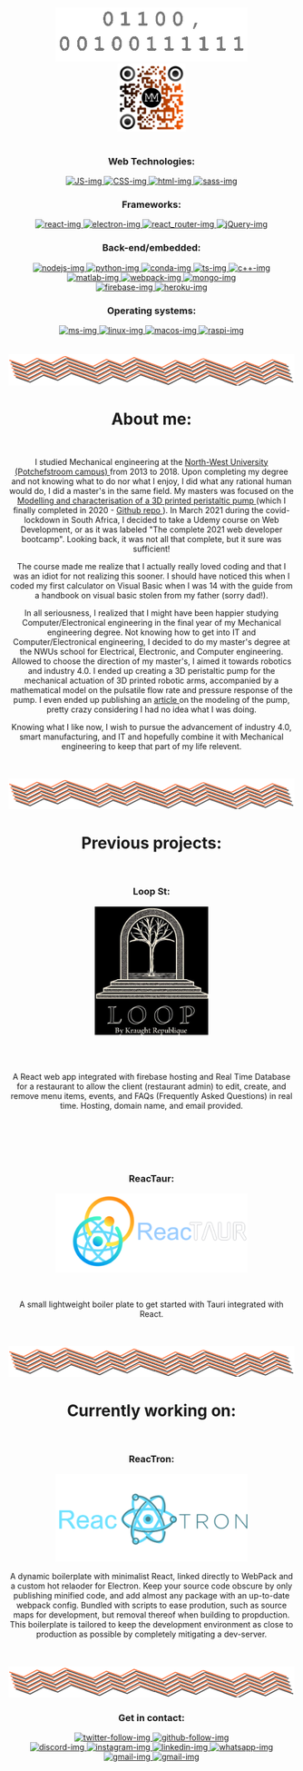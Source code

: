 <!-- Introduction -->
<div align="CENTER" > 
  <a href="https://mpmcintyre.online" target="_blank" rel="noreferrer" align="CENTER" > 
    <img src="https://github.com/MPMcIntyre/personal-readme/blob/master/40-unscreen.gif?raw=true=" alt="Introductory-gif" width="340"/> 
  </a>
  
</div>

<div align="CENTER" > 
  <a href="https://mpmcintyre.online" target="_blank" rel="noreferrer" > 
    <img src="https://github.com/MPMcIntyre/personal-readme/blob/master/qr-code.png?raw=true" alt="QR-code" width="120" /> 
  </a>
</div>
   

#
<!-- Technologies -->
<div align="CENTER" > 
  
  <h3> Web Technologies:</h3>

  <!--  Javascript  -->
  <a href="https://www.javascript.com" target="_blank" rel="noreferrer"> 
    <img src="https://img.shields.io/badge/JavaScript-F7DF1E?style=for-the-badge&logo=javascript&logoColor=black" alt="JS-img"/>
  </a>
  
  <!--  CSS  -->
  <a href="https://developer.mozilla.org/en-US/docs/Learn/Getting_started_with_the_web/CSS_basics" target="_blank" rel="noreferrer"> 
    <img src="https://img.shields.io/badge/CSS3-1572B6?style=for-the-badge&logo=css3&logoColor=white" alt="CSS-img"/>
  </a>
  
  <!--  HTML  -->
  <a href="https://developer.mozilla.org/en-US/docs/Glossary/HTML5" target="_blank" rel="noreferrer"> 
    <img src="https://img.shields.io/badge/HTML5-E34F26?style=for-the-badge&logo=html5&logoColor=white" alt="html-img"/>
  </a>
  
  <!--  Sass  -->
  <a href="https://sass-lang.com" target="_blank" rel="noreferrer"> 
    <img src="https://img.shields.io/badge/Sass-CC6699?style=for-the-badge&logo=sass&logoColor=white" alt="sass-img"/>
  </a>
  
</div>
<!-- Frameworks -->
<div align="CENTER" > 
  
  <h3> Frameworks:</h3>
  
   <!--  React  -->
  <a href="https://reactjs.org" target="_blank" rel="noreferrer"> 
    <img src="https://img.shields.io/badge/React-20232A?style=for-the-badge&logo=react&logoColor=61DAFB" alt="react-img"/>
  </a>
  
  <!--  Electron  -->
  <a href="https://www.electronjs.org" target="_blank" rel="noreferrer"> 
    <img src="https://img.shields.io/badge/Electron-2B2E3A?style=for-the-badge&logo=electron&logoColor=9FEAF9" alt="electron-img"/>
  </a>

  
  <!--  React-router  -->
  <a href="https://reactrouter.com" target="_blank" rel="noreferrer"> 
    <img src="https://img.shields.io/badge/React_Router-CA4245?style=for-the-badge&logo=react-router&logoColor=white" alt="react_router-img"/>
  </a>
  
  <!--  jQuery  -->
  <a href="https://jquery.com" target="_blank" rel="noreferrer"> 
    <img src="https://img.shields.io/badge/jQuery-0769AD?style=for-the-badge&logo=jquery&logoColor=white" alt="jQuery-img"/>
  </a>
  
  
</div>
<!-- back-end -->
<div align="CENTER" > 
  
  <h3> Back-end/embedded:</h3>
  
  <!--  Node  -->
  <a href="https://nodejs.org/en/" target="_blank" rel="noreferrer"> 
    <img src="https://img.shields.io/badge/Node.js-339933?style=for-the-badge&logo=nodedotjs&logoColor=white" alt="nodejs-img"/>
  </a>
  
  <!--  Python  -->
  <a href="https://www.python.org" target="_blank" rel="noreferrer"> 
    <img src="https://img.shields.io/badge/Python-3776AB?style=for-the-badge&logo=python&logoColor=white" alt="python-img"/>
  </a>
  
  <!--  Conda  -->
  <a href="https://www.anaconda.com" target="_blank" rel="noreferrer"> 
    <img src="https://img.shields.io/badge/conda-342B029.svg?&style=for-the-badge&logo=anaconda&logoColor=white" alt="conda-img"/>
  </a> 
  
  <!--  Typescript  -->
  <a href="https://www.typescriptlang.org" target="_blank" rel="noreferrer"> 
    <img src="https://img.shields.io/badge/TypeScript-007ACC?style=for-the-badge&logo=typescript&logoColor=white" alt="ts-img"/>
  </a>
  
  <!--  C++  -->
  <a href="https://isocpp.org/std/status" target="_blank" rel="noreferrer"> 
    <img src="https://img.shields.io/badge/C%2B%2B-00599C?style=for-the-badge&logo=c%2B%2B&logoColor=white" alt="c++-img"/>
  </a>
  
  <!--  Matlab  -->
  <a href="https://www.mathworks.com/products/matlab.html" target="_blank" rel="noreferrer"> 
    <img src="https://img.shields.io/badge/Matlab-0076A8?style=for-the-badge&logo=matlab&logoColor=white" alt="matlab-img"/>
  </a>
  
  <!--  Webpack  -->
  <a href="https://webpack.js.org" target="_blank" rel="noreferrer"> 
    <img src="https://img.shields.io/badge/Webpack-84C7E8?style=for-the-badge&logo=webpack&logoColor=black" alt="webpack-img"/>
  </a>
  
  
  <!--  Mongo  -->
  <a href="https://www.mongodb.com" target="_blank" rel="noreferrer"> 
    <img src="https://img.shields.io/badge/MongoDB-4EA94B?style=for-the-badge&logo=mongodb&logoColor=white" alt="mongo-img"/>
  </a>
 
  <br />
  <!--  firebase  -->
  <a href="https://firebase.google.com" target="_blank" rel="noreferrer"> 
    <img src="https://img.shields.io/badge/firebase-ffca28?style=for-the-badge&logo=firebase&logoColor=black" alt="firebase-img"/>
  </a>
  
  <!--  heroku  -->
  <a href="https://www.heroku.com" target="_blank" rel="noreferrer"> 
    <img src="https://img.shields.io/badge/Heroku-430098?style=for-the-badge&logo=heroku&logoColor=white" alt="heroku-img"/>
  </a>
  
</div>
<!-- OSes -->
<div align="CENTER" > 
  
  <h3> Operating systems:</h3>
 
  
   <!--  Windows  -->
  <a href="https://www.microsoft.com/en-za/windows" target="_blank" rel="noreferrer"> 
    <img src="https://img.shields.io/badge/Windows-0078D6?style=for-the-badge&logo=windows&logoColor=white" alt="ms-img"/>
  </a>
  
  <!--  Linux  -->
  <a href="https://www.linux.org" target="_blank" rel="noreferrer"> 
    <img src="https://img.shields.io/badge/Linux-FCC624?style=for-the-badge&logo=linux&logoColor=black" alt="linux-img"/>
  </a>
  
  <!--  MacOs  -->
  <a href="https://www.apple.com/macos/big-sur/" target="_blank" rel="noreferrer"> 
    <img src="https://img.shields.io/badge/mac%20os-000000?style=for-the-badge&logo=apple&logoColor=white" alt="macos-img"/>
  </a>
  

   <!--  Raspberry pi  -->
  <a href="https://www.raspberrypi.org" target="_blank" rel="noreferrer"> 
    <img src="https://img.shields.io/badge/RASPBERRY%20PI-C51A4A.svg?&style=for-the-badge&logo=raspberry%20pi&logoColor=white" alt="raspi-img"/>
  </a>
  
  
</div>

<br />
<br />
<img src="https://github.com/MPMcIntyre/personal-readme/blob/master/banner-mpm-gh-cutout.png?raw=true" alt="raspi-img"/>


<div align="CENTER"> 
  
  <h1>About me:</h1>
  <br />
  <p>
  I studied Mechanical engineering at the 
  <a href="http://www.nwu.ac.za" target="_blank" rel="noreferrer"> 
    North-West University (Potchefstroom campus)
  </a>
  from 2013 to 2018. Upon completing my degree and not knowing what to do nor what I enjoy, I did what any rational human would do, I did a master's in the same field. My masters was focused on the 
    <a href="https://dspace.nwu.ac.za/handle/10394/36532" target="_blank" rel="noreferrer">
      Modelling and characterisation of a 3D printed peristaltic pump
    </a>
(which I finally completed in 2020 - 
    <a href="https://github.com/MPMcIntyre/Roller-pump-model-and-simulation" target="_blank" rel="noreferrer">
      Github repo
    </a>
 ). In March 2021 during the covid-lockdown in South Africa, I decided to take a Udemy course on Web Development, or as it was labeled "The complete 2021 web developer bootcamp". Looking back, it was not all that complete, but it sure was sufficient! 
  </p>
  
  <p>The course made me realize that I actually really loved coding and that I was an idiot for not realizing this sooner. I should have noticed this when I coded my first calculator on Visual Basic when I was 14 with the guide from a handbook on visual basic stolen from my father (sorry dad!).</p>
  
  <p>In all seriousness, I realized that I might have been happier studying Computer/Electronical engineering in the final year of my Mechanical engineering degree. Not knowing how to get into IT and Computer/Electronical engineering, I decided to do my master's degree at the NWUs school for Electrical, Electronic, and Computer engineering. Allowed to choose the direction of my master's, I aimed it towards robotics and industry 4.0. I ended up creating a 3D peristaltic pump for the mechanical actuation of 3D printed robotic arms, accompanied by a mathematical model on the pulsatile flow rate and pressure response of the pump. I even ended up publishing an 
    <a href="https://www.sciencedirect.com/science/article/abs/pii/S0924424721001710" target="_blank" rel="noreferrer">
      article 
    </a>
    on the modeling of the pump, pretty crazy considering I had no idea what I was doing.</p>
  
  <p>Knowing what I like now, I wish to pursue the advancement of industry 4.0, smart manufacturing, and IT and hopefully combine it with Mechanical engineering to keep that part of my life relevent. </p>
</div>


<br />
<br />
<img src="https://github.com/MPMcIntyre/personal-readme/blob/master/banner-mpm-gh-cutout.png?raw=true" alt="raspi-img"/>
<div align="CENTER"> 
  
  <h1> Previous projects:</h1>
  <br />
  <h3>Loop St: </h3>
  <a href="https://loop-st.web.app" target="_blank" rel="noreferrer"> 
    <img src="https://github.com/MPMcIntyre/personal-readme/blob/master/loop.jpg?raw=true" alt="loopstr-img" width="200"/> 
  </a>
  
<br /><br />
  
  <p>A React web app integrated with firebase hosting and Real Time Database for a restaurant to allow the client (restaurant admin) to edit, create, and remove menu items, events, and FAQs (Frequently Asked Questions) in real time. Hosting, domain name, and email provided.</p>
  
  
  <br />
  <h1> </h1>
  <br />
  <h3>ReacTaur:</h3>
  <a href="https://github.com/MPMcIntyre/ReacTaur_JS" target="_blank" rel="noreferrer"> 
    <img src="https://github.com/MPMcIntyre/ReacTaurLogo/raw/main/ReacTaurLogo.png?raw=true" alt="ReaTaur-img" width="340"/> 
  </a>
  
 <br /> <p>A small lightweight boiler plate to get started with Tauri integrated with React. </p>
  
  <br />
  <br />
  <img src="https://github.com/MPMcIntyre/personal-readme/blob/master/banner-mpm-gh-cutout.png?raw=true" alt="raspi-img"/>

  
  <h1> Currently working on:</h1>
  <br />
  <h3>ReacTron:</h3>
  <a href="https://github.com/MPMcIntyre/ReacTron" target="_blank" rel="noreferrer"> 
    <img src="https://github.com/MPMcIntyre/personal-readme/blob/master/ReacTron.png?raw=true" alt="ReacTron-img" width="340"/> 
  </a>
  
  <p width="340">A dynamic boilerplate with minimalist React, linked directly to WebPack and a custom hot relaoder for Electron. Keep your source   code obscure by only publishing minified code, and add almost any package with an up-to-date webpack config. Bundled with scripts to ease prodution, such as source maps for development, but removal thereof when building to propduction. This boilerplate is tailored to keep the development environment as close to production as possible by completely mitigating a dev-server. </p>
  
  
  
  
<br />
<br />
<img src="https://github.com/MPMcIntyre/personal-readme/blob/master/banner-mpm-gh-cutout.png?raw=true" alt="raspi-img"/>

<!-- Socialite -->
<div align="CENTER" > 
  
  <h3> Get in contact:</h3>
  <!--  Twitter  -->
  <a href="https://twitter.com/mpmcintyre" target="_blank" rel="noreferrer"> 
    <img src="https://img.shields.io/twitter/follow/mpmcintyre?style=social" alt="twitter-follow-img"/> 
  </a>
  
  <!--  Github  -->
  <a href="https://github.com/mpmcintyre" target="_blank" rel="noreferrer"> 
    <img src="https://img.shields.io/github/followers/MPMcintyre?label=Follow&style=social" alt="github-follow-img"/> 
  </a>
  
  
  <br />
  
  <!--  Discord  -->
  <a href="https://discordapp.com/users/285856001935147009" target="_blank" rel="noreferrer"> 
    <img src="https://img.shields.io/badge/Discord-7289DA?style=for-the-badge&logo=discord&logoColor=white" alt="discord-img"/> 
  </a>
  
  <!--  Instagram  -->
  <a href="https://www.instagram.com/mpmcintyre" target="_blank" rel="noreferrer"> 
    <img src="https://img.shields.io/badge/Instagram-E4405F?style=for-the-badge&logo=instagram&logoColor=white" alt="instagram-img"/> 
  </a>
  
  <!--  LinkedIn  -->
  <a href="https://www.linkedin.com/in/MPMcIntyre/" target="_blank" rel="noreferrer"> 
    <img src="https://img.shields.io/badge/LinkedIn-0077B5?style=for-the-badge&logo=linkedin&logoColor=white" alt="linkedin-img"/> 
  </a>
  <!--  Whatsapp Troll  -->
  <a href="https://www.youtube.com/watch?v=dQw4w9WgXcQ" target="_blank" rel="noreferrer"> 
    <img src="https://img.shields.io/badge/WhatsApp-25D366?style=for-the-badge&logo=whatsapp&logoColor=white" alt="whatsapp-img"/> 
  </a>
  
  <br />
  
  <!--  GMail  -->
  <a href="mailto:mp.mcintyre201@gmail.com" target="_blank" rel="noreferrer"> 
    <img src="https://img.shields.io/badge/Gmail-D14836?style=for-the-badge&logo=gmail&logoColor=white" alt="gmail-img"/> 
  </a>
  
  <!--  Yahoo  -->
  <a href="mailto:mpmcintyre@yahoo.com" target="_blank" rel="noreferrer"> 
    <img src="https://img.shields.io/badge/Yahoo-7815F4?style=for-the-badge&logo=yahoo&logoColor=white" alt="gmail-img"/> 
  </a>
  
</div>
